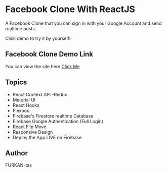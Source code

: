 # Facebook Clone With ReactJS

A Facebook Clone that you can sign in with your Google Account and send realtime posts.

Click demo to try it by yourself!


## Facebook Clone Demo Link

You can view the site here
[Click Me](http://localhost:3000/)

## Topics

- React Context API -Redux
- Material UI
- React Hooks
- Flexbox
- Firebase's Firestore realtime Database
- Firebase Google Authentication (Full Login)
- React Flip Move
- Responsive Design
- Deploy the App LIVE on Firebase

## Author

FURKAN-tas
